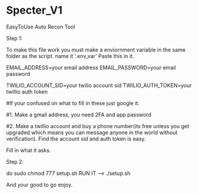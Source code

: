 # Specter_V1
EasyToUse Auto Recon Tool

Step 1:

To make this file work you must make a enviornment variable in the same folder as the script. name it '.env_var'
Paste this in it.



EMAIL_ADDRESS=your email address
EMAIL_PASSWORD=your email password






TWILIO_ACCOUNT_SID=your twilio account sid
TWILIO_AUTH_TOKEN=your twillio auth token

#If your confused on what to fill in these just google it.

#1. Make a gmail address, you need 2FA and app password






#2. Make a twillio account and buy a phone number(its free unless you get upgraded which means you can message anyone in the world without verification). Find the account sid and auth token is easy.

Fill in what it asks.

Step 2:

do sudo chmod 777 setup.sh
RUN IT --> ./setup.sh

And your good to go enjoy.
